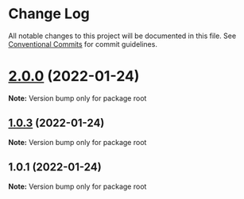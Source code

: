 # Change Log

All notable changes to this project will be documented in this file.
See [Conventional Commits](https://conventionalcommits.org) for commit guidelines.

# [2.0.0](https://github.com/avisan-wb/oneApp-test/compare/v1.0.3...v2.0.0) (2022-01-24)

**Note:** Version bump only for package root





## [1.0.3](https://github.com/avisan-wb/oneApp-test/compare/v1.0.2...v1.0.3) (2022-01-24)

**Note:** Version bump only for package root





## 1.0.1 (2022-01-24)

**Note:** Version bump only for package root
